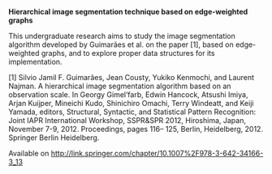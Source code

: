**Hierarchical image segmentation technique based on edge-weighted graphs**

This undergraduate research aims to study the image segmentation algorithm developed by Guimarães et al. on the paper [1], based on edge-weighted graphs, and to explore proper data structures for its implementation.


[1] Silvio Jamil F. Guimarães, Jean Cousty, Yukiko Kenmochi, and Laurent Najman.
A hierarchical image segmentation algorithm based on an observation scale.
In Georgy Gimel’farb, Edwin Hancock, Atsushi Imiya, Arjan Kuijper, Mineichi
Kudo, Shinichiro Omachi, Terry Windeatt, and Keiji Yamada, editors, Structural,
Syntactic, and Statistical Pattern Recognition: Joint IAPR International Workshop,
SSPR&SPR 2012, Hiroshima, Japan, November 7-9, 2012. Proceedings, pages 116–
125, Berlin, Heidelberg, 2012. Springer Berlin Heidelberg.

Available on http://link.springer.com/chapter/10.1007%2F978-3-642-34166-3_13
